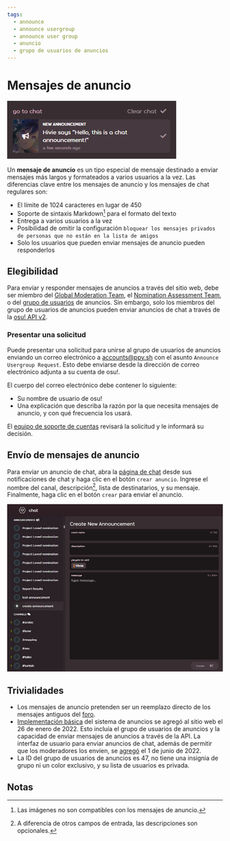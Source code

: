 ```yaml
---
tags:
  - announce
  - announce usergroup
  - announce user group
  - anuncio
  - grupo de usuarios de anuncios
---
```


# Mensajes de anuncio

![Notificación de anuncio](img/notification.jpg "Una notificación de un mensaje de anuncio")

Un **mensaje de anuncio** es un tipo especial de mensaje destinado a enviar mensajes más largos y formateados a varios usuarios a la vez. Las diferencias clave entre los mensajes de anuncio y los mensajes de chat regulares son:

- El límite de 1024 caracteres en lugar de 450
- Soporte de sintaxis Markdown[^note-images] para el formato del texto
- Entrega a varios usuarios a la vez
- Posibilidad de omitir la configuración `bloquear los mensajes privados de personas que no están en la lista de amigos`
- Solo los usuarios que pueden enviar mensajes de anuncio pueden responderlos

## Elegibilidad

Para enviar y responder mensajes de anuncios a través del sitio web, debe ser miembro del [Global Moderation Team](/wiki/People/Global_Moderation_Team), el [Nomination Assessment Team](/wiki/People/Nomination_Assessment_Team), o del [grupo de usuarios](/wiki/People/User_group) de anuncios. Sin embargo, solo los miembros del grupo de usuarios de anuncios pueden enviar anuncios de chat a través de la [osu! API v2](https://docs.ppy.sh).

### Presentar una solicitud

Puede presentar una solicitud para unirse al grupo de usuarios de anuncios enviando un correo electrónico a [accounts@ppy.sh](mailto:accounts@ppy.sh) con el asunto `Announce Usergroup Request`. Esto debe enviarse desde la dirección de correo electrónico adjunta a su cuenta de osu!.

El cuerpo del correo electrónico debe contener lo siguiente:

- Su nombre de usuario de osu!
- Una explicación que describa la razón por la que necesita mensajes de anuncio, y con qué frecuencia los usará.

El [equipo de soporte de cuentas](/wiki/People/Account_support_team) revisará la solicitud y le informará su decisión.

## Envío de mensajes de anuncio

Para enviar un anuncio de chat, abra la [página de chat](https://osu.ppy.sh/community/chat) desde sus notificaciones de chat y haga clic en el botón `crear anuncio`. Ingrese el nombre del canal, descripción[^note-desc], lista de destinatarios, y su mensaje. Finalmente, haga clic en el botón `crear` para enviar el anuncio.

![Página de creación de anuncios](img/page.jpg "La página de creación de anuncios")

## Trivialidades

- Los mensajes de anuncio pretenden ser un reemplazo directo de los mensajes antiguos del [foro](/wiki/Community/Forum).
- [Implementación básica](https://github.com/ppy/osu-web/pull/8418) del sistema de anuncios se agregó al sitio web el 26 de enero de 2022. Esto incluía el grupo de usuarios de anuncios y la capacidad de enviar mensajes de anuncios a través de la API. La interfaz de usuario para enviar anuncios de chat, además de permitir que los moderadores los envíen, se [agregó](https://github.com/ppy/osu-web/pull/8747) el 1 de junio de 2022.
- La ID del grupo de usuarios de anuncios es 47, no tiene una insignia de grupo ni un color exclusivo, y su lista de usuarios es privada.

## Notas

[^note-images]: Las imágenes no son compatibles con los mensajes de anuncio.
[^note-desc]: A diferencia de otros campos de entrada, las descripciones son opcionales.
